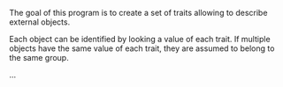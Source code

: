 The goal of this program is to create a set of traits allowing to
describe external objects.

Each object can be identified by looking a value of each trait. If
multiple objects have the same value of each trait, they are assumed
to belong to the same group.

...
